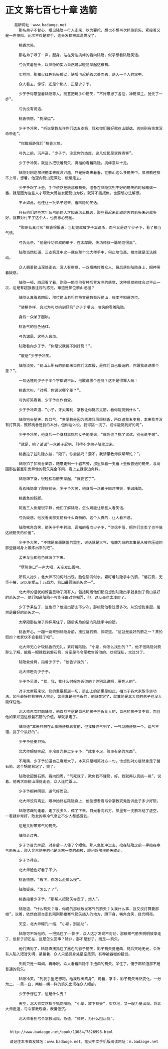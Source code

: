 # 正文 第七百七十章 选箭
        最新网址：www.badaoge.net
          那名弟子不甘心，眼见陆隐一行人走来，以为要抢，想也不想再次抓住箭矢，紧接着又是一声惨叫，此次不仅是双手，连头发都被高温烘没了。
      
          桃香大笑。
      
          那名弟子哼了一声，起身，站在旁边挑衅的看向陆隐，似乎想看陆隐笑话。
      
          弓仇笑着摇头，以陆隐的实力自然可以轻易拿起这根箭。
      
          突然地，那根火红色箭矢颤动，随后飞起朝着远处而去，落入一个人的掌中。
      
          众人看去，惊讶，还是个熟人，正是少子予。
      
          少子予得意望着陆隐等人，随意把玩手中箭矢，“不好意思了各位，神箭择主，抢先了一步”。
      
          弓仇没有说话。
      
          桃香愤怒，“狗屎运”。
      
          少子予冷笑，“听说掌教允许你们选五支箭，我劝你们最好就在山脚选，否则别有命拿没命带走”。
      
          “你敢威胁我们”桃香大怒。
      
          弓仇上前，沉声道，“少子予，注意你的态度，这几位都是掌教贵客”。
      
          少子予冷笑，就这么把玩着箭矢，调楷的看着陆隐，挑衅意味十足。
      
          陆隐对刚刚那根箭本来就没兴趣，只是好奇来看看，在箭山这么多箭矢中，那根箭还排不上号，想着，他望向箭山更深处，缓缓走去。
      
          少子予跟了上去，手中依然把玩那根箭矢，准备在陆隐挑到不好的箭矢的时候嘲讽一番，就是因为这些人才导致大哥被发配箭山为奴，就算不能报仇，也要想办法解恨。
      
          不止如此，他还让一批弟子过来，看陆隐的笑话。
      
          只有他们这些常年玩弓箭的人才知道怎么挑选，那些看起来比较厉害的箭矢未必就多好，就算对付不了这个人，也要恶心死他。
      
          “那家伙真讨厌”桃香恨恨道，当初她就被少子嵩追杀，而今又是这个少子予，看了相当气愤。
      
          弓仇无奈，“他是传功师叔的弟子，在太摩殿，传功师叔一脉地位很高”。
      
          陆隐当然知道，三支箭其中之一就在那个北大师手中，何止地位高，根本就是无法撼动。
      
          众人朝着箭山深处走去，没人有察觉，一双眼睛盯着众人，最后落到陆隐身上，眼神带着疑惑。
      
          陆隐一顿，四周看了看，刚刚一瞬间他有种后背发凉的感觉，这种感觉他体会过不止一次，这是有超强者注视的感觉，难道是那位箭山老祖？
      
          陆隐认真看着四周，那位箭山老祖的符文道数充斥箭山，根本不知道方位。
      
          “装模作样，真以为可以挑到好箭”少子予嘲讽，冷笑的看着陆隐。
      
          身后一众弟子起哄。
      
          桃香气的脸色通红。
      
          弓仇皱眉，这些人真烦。
      
          陆隐看向少子予，“你是说我挑不到好箭？”。
      
          “废话”少子予冷笑。
      
          陆隐淡笑，“箭山上所有的箭都来自你们太摩殿，是你们自己锻造的，你跟我说说哪个差？”。
      
          一句话噎的少子予半个字都说不出，他敢说哪个差吗？这不是得罪人嘛！
      
          桃香大叫，“对啊，你说说哪个差？”。
      
          弓仇好笑看着，少子予自作自受。
      
          少子予冷声道，“小子，牙尖嘴利，掌教让你挑五支箭，看你能挑到什么”。
      
          陆隐抬头望天，叹口气，“贵掌教是因为感激我照顾桃香，所以送我五支箭，本来我并没有打算挑，照顾桃香是我的本分，但你这么说，我得挑一挑了，或许能挑到好的呢”。
      
          少子予冷笑，他身后一个身材高挑的女子地嘲讽，“就凭你？挑了试试，别光说不做”。
      
          “就是，挑了试试”一众弟子起哄，引得不少弟子陆续过来。
      
          桃香拉了拉陆隐衣袖，“殿下，你会挑吗？要不，我请掌教师叔帮帮忙？”。
      
          陆隐拍了拍桃香脑袋，随意走到一个岩石旁，那里插着一支看上去很普通的箭矢，与周围那些甚至引出异像的箭矢完全不同，看上去就像边角料。
      
          陆隐蹲下身，很轻松将箭矢拿起，“就要它了”。
      
          看着陆隐拿了那根箭矢，少子予大笑，他身后一众弟子同时哄笑，嘲讽陆隐。
      
          桃香急的跺脚。
      
          阿盾三人倒是很平静，他们了解陆隐，怎么可能让那些人看笑话。
      
          弓仇疑惑，他没看出那支箭有什么奇特的，这个人真的，让人看不透。
      
          陆隐嘴角含笑，箭矢于手中转动，调楷的看向少子予，“你信不信，把你们全卖了也不值这根箭矢的价值”。
      
          少子予大笑，“不愧是东疆联盟的盟主，说话就是大气，指鹿为马的本事是从被你压迫的那些疆域身上锻炼出来的吧”。
      
          孟天龙当即脸色就沉了下来。
      
          “孽障住口”一声大喝，天空发出震响。
      
          所有人抬头，北大师不知何时出现，脸色阴沉似水，紧盯着陆隐手中的箭，“磐石箭，无坚不摧，足以承受三十万战力，箭山最顶级箭矢之一”。
      
          北大师的话犹如惊雷震动了所有人，包括阿盾他们都没想到陆隐出手就拿到了箭山最好的箭矢之一，他们知道陆隐不可能任由对方嘲弄，但，这反击也太凌厉了。
      
          少子予呆住了，这也行？他进出箭山不少次，那根箭他看过很多次，从没想到拿起，居然是最好的箭矢之一。
      
          太摩殿那些弟子同样呆住了，随后炙热的望向陆隐手中的箭。
      
          桃香开心，一蹦一跳来到陆隐身前，接过磐石箭，惊叹道，“这就是最好的箭之一？真的假的？老家伙不会看错了吧”。
      
          北大师无心计较桃香的无礼，紧盯着陆隐，“小辈，你怎么找到的？”，他不信陆隐对箭那么了解，能看一眼就找到磐石箭，肯定是弓令掌教告诉他的，以权谋私，太过分了。
      
          陆隐耸耸肩，指着少子予，“他告诉我的”。
      
          北大师瞪向少子予。
      
          少子予呆滞，“我，我，我什么时候告诉你的？你别乱说啊，要死人的”。
      
          对于太摩殿来说，箭的重要超越一切，箭山上的箭更是如此，相当于各大家族传承功法，如今最好的箭被外人挑走，如果真是他告诉的，他就死定了，就算他是北大师的弟子也没人能保住他。
      
          北大师再次盯向陆隐，他自然不信是自己的弟子告诉此人的，自己的弟子又不疯，而且他如果知道这根磐石箭的价值，早就拿走了。
      
          陆隐道“本来只想在山脚随便挑五支箭，但我被你气到了，一气就随便挑一个，运气不错，挑了个最好的”。
      
          少子予脸皮只抽。
      
          北大师眼睛眯起，冰冷目光掠过少子予，“成事不足，败事有余的东西”。
      
          不用猜，少子予知道自己麻烦大了，本来只是嘲笑对方一句，谁想到对方居然拿走了磐石箭，这个锅他背定了，完了。
      
          陆隐收起磐石箭，看向四周，“气死我了，欺负我不懂箭，好，我就再认真挑一挑”，说着，他再次向箭山深处走去，众人连忙跟上。
      
          少子予眼神阴狠，运气好而已。
      
          北大师没有离去，眼神始终在陆隐身上，他倒想看看弓令掌教究竟告诉此子多少好箭。
      
          陆隐悠哉的走着，走了没多久，停了下来，目光看向右方，那里有一支箭冻结了虚空，一看就非常好，散发的寒冷气息让不少人都感受到。
      
          这是支附带寒气的箭矢。
      
          陆隐走过去。
      
          少子予目光眯起，对身后一人使了个眼色，那人急忙冲过去，抢在陆隐之前一手按在寒气箭矢上，那人显然使用的也是冰寒一类的战技，顺利将那根箭矢收走。
      
          少子予得意。
      
          北大师脸色好看了不少。
      
          桃香愤怒，“殿下，你怎么走那么慢”。
      
          陆隐疑惑，“怎么了？”。
      
          桃香指着少子予，“那帮人把箭矢夺走了，烦人”。
      
          陆隐道，“什么箭矢？哦，你说的那根散发寒气的箭矢？关我什么事，我又没打算要那根”，说着，依然自顾自走到刚刚那根寒气箭矢插入的地方，蹲下身，嘴角含笑，目光明亮。
      
          天空，北大师瞳孔一缩，“小辈，别乱动”。
      
          陆隐可不听他的，一把抓住了——影子，众人这才发现不对劲，那根寒气箭矢明明被拿走了，但影子却还在，这是怎么回事？除非，那不是影子，而是——箭矢。
      
          他们猜对了，陆隐直接抓住了黑色的影子箭矢，影子箭矢竟扭曲，随后天地无光，令所有人陷入短暂失明，紧接着，众人只感觉身处星空黑洞，有种被吞噬的错觉。
      
          失明只是一瞬间，再睁眼，众人看着陆隐手中扭曲的箭矢，呆住了，傻子都知道那不是普通的箭矢。
      
          陆隐冷笑，“到我手里还想跑，给我现出真身”，说着，掌中，影子箭矢蓦然变化，一分为二，一黑一白，两根一模一样的箭矢出现在众人眼前。
      
          少子予愣住了，这是什么鬼？
      
          天空，北大师突然探手抓向陆隐，“小辈，放下箭矢”，突然地，又一股力量出现，将北大师震退，弓令掌教现身，表情低沉。
      
          北大师看到弓令掌教出现，急道，“师兄，为什么阻止我”。
      
      
      http://www.badaoge.net/book/13084/7826998.html
      
      请记住本书首发域名：www.badaoge.net。笔尖中文手机版阅读网址：m.badaoge.net